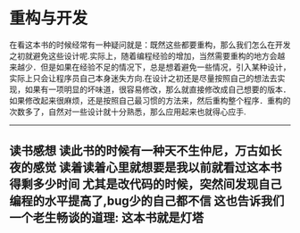 # 重构与开发
在看这本书的时候经常有一种疑问就是：既然这些都要重构，那么我们怎么在开发之初就避免这些设计呢.实际上，随着编程经验的增加，当然需要重构的地方会越来越少．但是如果在经验不足的情况下，总是想着避免一些情况，引入某种设计，实际上只会让程序员自己本身迷失方向.在设计之初还是尽量按照自己的想法去实现，如果有一项明显的坏味道，很容易修改，那么就直接修改成自己想要的版本．如果修改起来很麻烦，还是按照自己最习惯的方法来，然后重构整个程序．重构的次数多了，自然对一些设计就十分熟悉，那么应用起来也就得心应手.

---
读书感想
读此书的时候有一种天不生仲尼，万古如长夜的感觉
读着读着心里就想要是我以前就看过这本书得剩多少时间
尤其是改代码的时候，突然间发现自己编程的水平提高了,bug少的自己都不信
这也告诉我们一个老生畅谈的道理:
这本书就是灯塔
---


